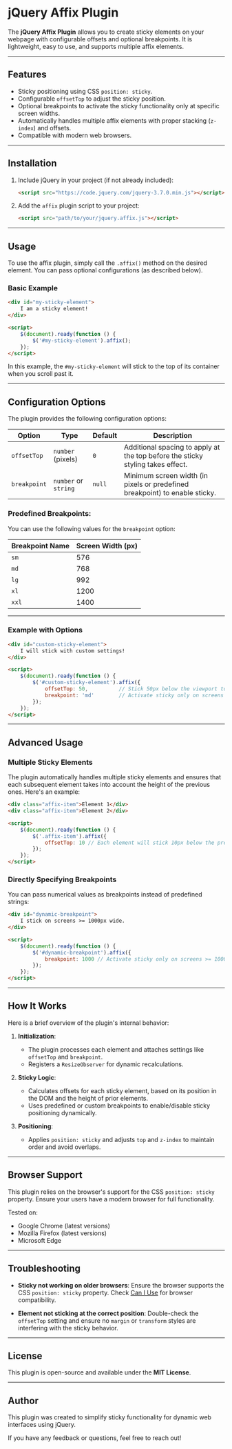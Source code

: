 # jQuery Affix Plugin

The **jQuery Affix Plugin** allows you to create sticky elements on your webpage with configurable offsets and optional breakpoints. It is lightweight, easy to use, and supports multiple affix elements.

---

## Features

- Sticky positioning using CSS `position: sticky`.
- Configurable `offsetTop` to adjust the sticky position.
- Optional breakpoints to activate the sticky functionality only at specific screen widths.
- Automatically handles multiple affix elements with proper stacking (`z-index`) and offsets.
- Compatible with modern web browsers.

---

## Installation

1. Include jQuery in your project (if not already included):

   ```html
   <script src="https://code.jquery.com/jquery-3.7.0.min.js"></script>
   ```

2. Add the `affix` plugin script to your project:

   ```html
   <script src="path/to/your/jquery.affix.js"></script>
   ```

---

## Usage

To use the affix plugin, simply call the `.affix()` method on the desired element. You can pass optional configurations (as described below).

### Basic Example

```html
<div id="my-sticky-element">
    I am a sticky element!
</div>

<script>
    $(document).ready(function () {
        $('#my-sticky-element').affix();
    });
</script>
```

In this example, the `#my-sticky-element` will stick to the top of its container when you scroll past it.

---

## Configuration Options

The plugin provides the following configuration options:

| Option       | Type                      | Default | Description                                                                 |
|--------------|---------------------------|---------|-----------------------------------------------------------------------------|
| `offsetTop`  | `number` (pixels)         | `0`     | Additional spacing to apply at the top before the sticky styling takes effect. |
| `breakpoint` | `number` or `string`      | `null`  | Minimum screen width (in pixels or predefined breakpoint) to enable sticky.  |

### Predefined Breakpoints:

You can use the following values for the `breakpoint` option:

| Breakpoint Name | Screen Width (px) |
|------------------|-------------------|
| `sm`            | 576               |
| `md`            | 768               |
| `lg`            | 992               |
| `xl`            | 1200              |
| `xxl`           | 1400              |

---

### Example with Options

```html
<div id="custom-sticky-element">
    I will stick with custom settings!
</div>

<script>
    $(document).ready(function () {
        $('#custom-sticky-element').affix({
            offsetTop: 50,          // Stick 50px below the viewport top
            breakpoint: 'md'        // Activate sticky only on screens >= 768px wide
        });
    });
</script>
```

---

## Advanced Usage

### Multiple Sticky Elements

The plugin automatically handles multiple sticky elements and ensures that each subsequent element takes into account the height of the previous ones. Here's an example:

```html
<div class="affix-item">Element 1</div>
<div class="affix-item">Element 2</div>

<script>
    $(document).ready(function () {
        $('.affix-item').affix({
            offsetTop: 10 // Each element will stick 10px below the previous one
        });
    });
</script>
```

### Directly Specifying Breakpoints

You can pass numerical values as breakpoints instead of predefined strings:

```html
<div id="dynamic-breakpoint">
    I stick on screens >= 1000px wide.
</div>

<script>
    $(document).ready(function () {
        $('#dynamic-breakpoint').affix({
            breakpoint: 1000 // Activate sticky only on screens >= 1000px wide
        });
    });
</script>
```

---

## How It Works

Here is a brief overview of the plugin's internal behavior:

1. **Initialization**:
    - The plugin processes each element and attaches settings like `offsetTop` and `breakpoint`.
    - Registers a `ResizeObserver` for dynamic recalculations.

2. **Sticky Logic**:
    - Calculates offsets for each sticky element, based on its position in the DOM and the height of prior elements.
    - Uses predefined or custom breakpoints to enable/disable sticky positioning dynamically.

3. **Positioning**:
    - Applies `position: sticky` and adjusts `top` and `z-index` to maintain order and avoid overlaps.

---

## Browser Support

This plugin relies on the browser's support for the CSS `position: sticky` property. Ensure your users have a modern browser for full functionality.

Tested on:
- Google Chrome (latest versions)
- Mozilla Firefox (latest versions)
- Microsoft Edge

---

## Troubleshooting

- **Sticky not working on older browsers**:
  Ensure the browser supports the CSS `position: sticky` property. Check [Can I Use](https://caniuse.com/?search=sticky) for browser compatibility.

- **Element not sticking at the correct position**:
  Double-check the `offsetTop` setting and ensure no `margin` or `transform` styles are interfering with the sticky behavior.

---

## License

This plugin is open-source and available under the **MIT License**.

---

## Author

This plugin was created to simplify sticky functionality for dynamic web interfaces using jQuery.

If you have any feedback or questions, feel free to reach out!